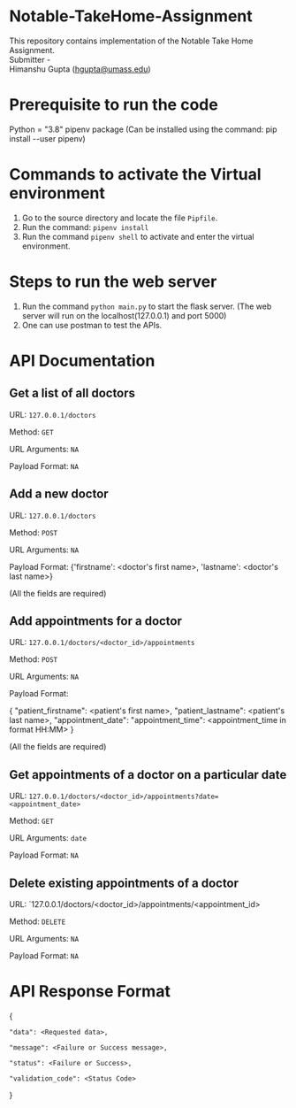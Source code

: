 # Notable-TakeHome-Assignment

This repository contains implementation of the Notable Take Home Assignment. <br>
Submitter - <br>
Himanshu Gupta (hgupta@umass.edu) <br>

# Prerequisite to run the code
Python = "3.8"
pipenv package (Can be installed using the command: pip install --user pipenv)

# Commands to activate the Virtual environment
1. Go to the source directory and locate the file `Pipfile`.
2. Run the command: `pipenv install`
3. Run the command `pipenv shell` to activate and enter the virtual environment.

# Steps to run the web server
1. Run the command `python main.py` to start the flask server. 
(The web server will run on the localhost(127.0.0.1) and port 5000)
2. One can use postman to test the APIs.

# API Documentation

## Get a list of all doctors
URL: `127.0.0.1/doctors`

Method: `GET`

URL Arguments: `NA` 

Payload Format: `NA`

## Add a new doctor
URL: `127.0.0.1/doctors`

Method: `POST`

URL Arguments: `NA` 

Payload Format: {'firstname': <doctor's first name>, 'lastname': <doctor's last name>}

(All the fields are required)

## Add appointments for a doctor
URL: `127.0.0.1/doctors/<doctor_id>/appointments`

Method: `POST`

URL Arguments: `NA` 

Payload Format:

{
    "patient_firstname": <patient's first name>,
    "patient_lastname": <patient's last name>,
    "appointment_date": <appointment date in format YYYY:MM:DD>
    "appointment_time": <appointment_time in format HH:MM>
}
    
(All the fields are required)

## Get appointments of a doctor on a particular date
URL: `127.0.0.1/doctors/<doctor_id>/appointments?date=<appointment_date>`
    
Method: `GET`
    
URL Arguments: `date` 
    
Payload Format: `NA`
    

## Delete existing appointments of a doctor
URL: `127.0.0.1/doctors/<doctor_id>/appointments/<appointment_id>
    
Method: `DELETE`
    
URL Arguments: `NA`
    
Payload Format: `NA`

# API Response Format

{
    
    "data": <Requested data>,
    
    "message": <Failure or Success message>,
    
    "status": <Failure or Success>,
    
    "validation_code": <Status Code>
    
}
